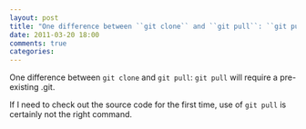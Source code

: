 ```yaml
---
layout: post
title: "One difference between ``git clone`` and ``git pull``: ``git pull`` will require a pre-existing .git."
date: 2011-03-20 18:00
comments: true
categories: 
---
```


One difference between ``git clone`` and ``git pull``: ``git pull`` will require a pre-existing .git.


If I need to check out the source code for the first time, use of ``git pull`` is certainly not the right command.


